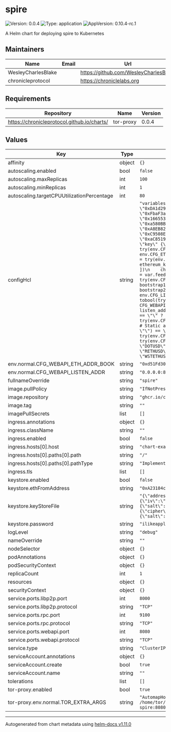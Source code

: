# spire

![Version: 0.0.4](https://img.shields.io/badge/Version-0.0.4-informational?style=flat-square) ![Type: application](https://img.shields.io/badge/Type-application-informational?style=flat-square) ![AppVersion: 0.10.4-rc.1](https://img.shields.io/badge/AppVersion-0.10.4--rc.1-informational?style=flat-square)

A Helm chart for deploying spire to  Kubernetes

## Maintainers

| Name | Email | Url |
| ---- | ------ | --- |
| WesleyCharlesBlake |  | <https://github.com/WesleyCharlesBlake> |
| chronicleprotocol |  | <https://chroniclelabs.org> |

## Requirements

| Repository | Name | Version |
|------------|------|---------|
| https://chronicleprotocol.github.io/charts/ | tor-proxy | 0.0.4 |

## Values

| Key | Type | Default | Description |
|-----|------|---------|-------------|
| affinity | object | `{}` |  |
| autoscaling.enabled | bool | `false` |  |
| autoscaling.maxReplicas | int | `100` |  |
| autoscaling.minReplicas | int | `1` |  |
| autoscaling.targetCPUUtilizationPercentage | int | `80` |  |
| configHcl | string | `"variables {\n  # List of feeds that are allowed to send price updates and event attestations.\n  feeds = try(env.CFG_FEEDS == \"\" ? [] : split(\",\", env.CFG_FEEDS), [\n    \"0xDA1d2961Da837891f43235FddF66BAD26f41368b\",\n    \"0x4b0E327C08e23dD08cb87Ec994915a5375619aa2\",\n    \"0x75ef8432566A79C86BBF207A47df3963B8Cf0753\",\n    \"0x83e23C207a67a9f9cB680ce84869B91473403e7d\",\n    \"0xFbaF3a7eB4Ec2962bd1847687E56aAEE855F5D00\",\n    \"0xfeEd00AA3F0845AFE52Df9ECFE372549B74C69D2\",\n    \"0x71eCFF5261bAA115dcB1D9335c88678324b8A987\",\n    \"0x8ff6a38A1CD6a42cAac45F08eB0c802253f68dfD\",\n    \"0x16655369Eb59F3e1cAFBCfAC6D3Dd4001328f747\",\n    \"0xD09506dAC64aaA718b45346a032F934602e29cca\",\n    \"0xc00584B271F378A0169dd9e5b165c0945B4fE498\",\n    \"0x60da93D9903cb7d3eD450D4F81D402f7C4F71dd9\",\n    \"0xa580BBCB1Cee2BCec4De2Ea870D20a12A964819e\",\n    \"0xD27Fa2361bC2CfB9A591fb289244C538E190684B\",\n    \"0x8de9c5F1AC1D4d02bbfC25fD178f5DAA4D5B26dC\",\n    \"0xE6367a7Da2b20ecB94A25Ef06F3b551baB2682e6\",\n    \"0xA8EB82456ed9bAE55841529888cDE9152468635A\",\n    \"0x130431b4560Cd1d74A990AE86C337a33171FF3c6\",\n    \"0x8aFBD9c3D794eD8DF903b3468f4c4Ea85be953FB\",\n    \"0xd94BBe83b4a68940839cD151478852d16B3eF891\",\n    \"0xC9508E9E3Ccf319F5333A5B8c825418ABeC688BA\",\n    \"0x77EB6CF8d732fe4D92c427fCdd83142DB3B742f7\",\n    \"0x3CB645a8f10Fb7B0721eaBaE958F77a878441Cb9\",\n    \"0x4f95d9B4D842B2E2B1d1AC3f2Cf548B93Fd77c67\",\n    \"0xaC8519b3495d8A3E3E44c041521cF7aC3f8F63B3\",\n    \"0xd72BA9402E9f3Ff01959D6c841DDD13615FFff42\"\n  ])\n}\n\nethereum {\n  rand_keys = try(env.CFG_ETH_FROM, \"\") == \"\" ? [\"default\"] : []\n\n  dynamic \"key\" {\n    for_each = try(env.CFG_ETH_FROM, \"\") == \"\" ? [] : [1]\n    labels   = [\"default\"]\n    content {\n      address         = try(env.CFG_ETH_FROM, \"\")\n      keystore_path   = try(env.CFG_ETH_KEYS, \"\")\n      passphrase_file = try(env.CFG_ETH_PASS, \"\")\n    }\n  }\n\n  client \"default\" {\n    rpc_urls     = try(env.CFG_ETH_RPC_URLS == \"\" ? [] : split(\",\", env.CFG_ETH_RPC_URLS), [\n      \"https://eth.public-rpc.com\"\n    ])\n    chain_id     = tonumber(try(env.CFG_ETH_CHAIN_ID, \"1\"))\n    ethereum_key = \"default\"\n  }\n\n  client \"arbitrum\" {\n    rpc_urls     = try(env.CFG_ETH_ARB_RPC_URLS == \"\" ? [] : split(\",\", env.CFG_ETH_ARB_RPC_URLS), [\n      \"https://arbitrum.public-rpc.com\"\n    ])\n    chain_id     = tonumber(try(env.CFG_ETH_ARB_CHAIN_ID, \"42161\"))\n    ethereum_key = \"default\"\n  }\n\n  client \"optimism\" {\n    rpc_urls     = try(env.CFG_ETH_OPT_RPC_URLS == \"\" ? [] : split(\",\", env.CFG_ETH_OPT_RPC_URLS), [\n      \"https://mainnet.optimism.io\"\n    ])\n    chain_id     = tonumber(try(env.CFG_ETH_OPT_CHAIN_ID, \"10\"))\n    ethereum_key = \"default\"\n  }\n}\n\ntransport {\n  # LibP2P transport configuration. Always enabled.\n  libp2p {\n    feeds           = var.feeds\n    priv_key_seed   = try(env.CFG_LIBP2P_PK_SEED, \"\")\n    listen_addrs    = try(split(\",\", env.CFG_LIBP2P_LISTEN_ADDRS), [\"/ip4/0.0.0.0/tcp/8000\"])\n    bootstrap_addrs = try(env.CFG_LIBP2P_BOOTSTRAP_ADDRS == \"\" ? [] : split(\",\", env.CFG_LIBP2P_BOOTSTRAP_ADDRS), [\n      \"/dns/spire-bootstrap1.makerops.services/tcp/8000/p2p/12D3KooWRfYU5FaY9SmJcRD5Ku7c1XMBRqV6oM4nsnGQ1QRakSJi\",\n      \"/dns/spire-bootstrap2.makerops.services/tcp/8000/p2p/12D3KooWBGqjW4LuHUoYZUhbWW1PnDVRUvUEpc4qgWE3Yg9z1MoR\"\n    ])\n    direct_peers_addrs = try(env.CFG_LIBP2P_DIRECT_PEERS_ADDRS == \"\" ? [] : split(\",\", env.CFG_LIBP2P_DIRECT_PEERS_ADDRS), [])\n    blocked_addrs      = try(env.CFG_LIBP2P_BLOCKED_ADDRS == \"\" ? [] : split(\",\", env.CFG_LIBP2P_BLOCKED_ADDRS), [])\n    disable_discovery  = tobool(try(env.CFG_LIBP2P_DISABLE_DISCOVERY, false))\n    ethereum_key       = try(env.CFG_ETH_FROM, \"\") == \"\" ? \"\" : \"default\"\n  }\n\n  # WebAPI transport configuration. Enabled if CFG_WEBAPI_LISTEN_ADDR is set to a listen address.\n  dynamic \"webapi\" {\n    for_each = try(env.CFG_WEBAPI_LISTEN_ADDR, \"\") == \"\" ? [] : [1]\n    content {\n      feeds             = var.feeds\n      listen_addr       = try(env.CFG_WEBAPI_LISTEN_ADDR, \"0.0.0.0.8080\")\n      socks5_proxy_addr = try(env.CFG_WEBAPI_SOCKS5_PROXY_ADDR, \"127.0.0.1:9050\")\n      ethereum_key      = try(env.CFG_ETH_FROM, \"\") == \"\" ? \"\" : \"default\"\n\n      # Ethereum based address book. Enabled if CFG_WEBAPI_ETH_ADDR_BOOK is set to a contract address.\n      dynamic \"ethereum_address_book\" {\n        for_each = try(env.CFG_WEBAPI_ETH_ADDR_BOOK, \"\") == \"\" ? [] : [1]\n        content {\n          contract_addr   = try(env.CFG_WEBAPI_ETH_ADDR_BOOK, \"\")\n          ethereum_client = \"default\"\n        }\n      }\n\n      # Static address book. Enabled if CFG_WEBAPI_STATIC_ADDR_BOOK is set to a comma separated list of addresses.\n      dynamic \"static_address_book\" {\n        for_each = try(env.CFG_WEBAPI_STATIC_ADDR_BOOK, \"\") == \"\" ? [] : [1]\n        content {\n          addresses = try(split(\",\", env.CFG_WEBAPI_STATIC_ADDR_BOOK), \"\")\n        }\n      }\n    }\n  }\n}\n\nspire {\n  rpc_listen_addr = try(env.CFG_SPIRE_RPC_ADDR, \"0.0.0.0:9100\")\n  rpc_agent_addr  = try(env.CFG_SPIRE_RPC_ADDR, \"127.0.0.1:9100\")\n\n  # List of pairs that are collected by the spire node. Other pairs are ignored.\n  pairs = try(env.CFG_SPIRE_PAIRS == \"\" ? [] : split(\",\", env.CFG_SPIRE_PAIRS), [\n    \"AAVEUSD\",\n    \"AVAXUSD\",\n    \"BALUSD\",\n    \"BATUSD\",\n    \"BTCUSD\",\n    \"COMPUSD\",\n    \"CRVUSD\",\n    \"DOTUSD\",\n    \"ETHBTC\",\n    \"ETHUSD\",\n    \"FILUSD\",\n    \"GNOUSD\",\n    \"IBTAUSD\",\n    \"LINKUSD\",\n    \"LRCUSD\",\n    \"MANAUSD\",\n    \"MKRETH\",\n    \"MKRUSD\",\n    \"PAXGUSD\",\n    \"RETHUSD\",\n    \"SNXUSD\",\n    \"SOLUSD\",\n    \"UNIUSD\",\n    \"USDTUSD\",\n    \"WNXMUSD\",\n    \"XRPUSD\",\n    \"XTZUSD\",\n    \"YFIUSD\",\n    \"ZECUSD\",\n    \"ZRXUSD\",\n    \"STETHUSD\",\n    \"WSTETHUSD\",\n    \"MATICUSD\"\n  ])\n}\n"` |  |
| env.normal.CFG_WEBAPI_ETH_ADDR_BOOK | string | `"0xd51Fd30C873356b432F766eB55fc599586734a95"` |  |
| env.normal.CFG_WEBAPI_LISTEN_ADDR | string | `"0.0.0.0:8080"` |  |
| fullnameOverride | string | `"spire"` |  |
| image.pullPolicy | string | `"IfNotPresent"` |  |
| image.repository | string | `"ghcr.io/chronicleprotocol/spire"` |  |
| image.tag | string | `""` |  |
| imagePullSecrets | list | `[]` |  |
| ingress.annotations | object | `{}` |  |
| ingress.className | string | `""` |  |
| ingress.enabled | bool | `false` |  |
| ingress.hosts[0].host | string | `"chart-example.local"` |  |
| ingress.hosts[0].paths[0].path | string | `"/"` |  |
| ingress.hosts[0].paths[0].pathType | string | `"ImplementationSpecific"` |  |
| ingress.tls | list | `[]` |  |
| keystore.enabled | bool | `false` |  |
| keystore.ethFromAddress | string | `"0xA23184c1Ac6F51c4b1b462c108E4652Dc9B4f5A6"` |  |
| keystore.keyStoreFile | string | `"{\"address\":\"a23184c1ac6f51c4b1b462c108e4652dc9b4f5a6\",\"id\":\"073dd01b-1b87-46b4-b52f-ca243bcf4b7b\",\"version\":3,\"Crypto\":{\"cipher\":\"aes-128-ctr\",\"cipherparams\":{\"iv\":\"8491d0eb057afca54a339c25163a6928\"},\"ciphertext\":\"006b10186ff3f4b9b1638ad176a83cd02eb8b6d687e651bad2e38fb91060e68d\",\"kdf\":\"scrypt\",\"kdfparams\":{\"salt\":\"1010801fe1140932f9a078010236292a481dc065b5bacb1aca8d7178d164340f\",\"n\":131072,\"dklen\":32,\"p\":1,\"r\":8},\"mac\":\"d91389bec6bcded7d67fd587b8c08a1136612eda15de88bf881d61ad46827674\"},\"crypto\":{\"cipher\":\"aes-128-ctr\",\"cipherparams\":{\"iv\":\"8491d0eb057afca54a339c25163a6928\"},\"ciphertext\":\"006b10186ff3f4b9b1638ad176a83cd02eb8b6d687e651bad2e38fb91060e68d\",\"kdf\":\"scrypt\",\"kdfparams\":{\"salt\":\"1010801fe1140932f9a078010236292a481dc065b5bacb1aca8d7178d164340f\",\"n\":131072,\"dklen\":32,\"p\":1,\"r\":8},\"mac\":\"d91389bec6bcded7d67fd587b8c08a1136612eda15de88bf881d61ad46827674\"}}"` |  |
| keystore.password | string | `"ilikeapples"` |  |
| logLevel | string | `"debug"` |  |
| nameOverride | string | `""` |  |
| nodeSelector | object | `{}` |  |
| podAnnotations | object | `{}` |  |
| podSecurityContext | object | `{}` |  |
| replicaCount | int | `1` |  |
| resources | object | `{}` |  |
| securityContext | object | `{}` |  |
| service.ports.libp2p.port | int | `8000` |  |
| service.ports.libp2p.protocol | string | `"TCP"` |  |
| service.ports.rpc.port | int | `9100` |  |
| service.ports.rpc.protocol | string | `"TCP"` |  |
| service.ports.webapi.port | int | `8080` |  |
| service.ports.webapi.protocol | string | `"TCP"` |  |
| service.type | string | `"ClusterIP"` |  |
| serviceAccount.annotations | object | `{}` |  |
| serviceAccount.create | bool | `true` |  |
| serviceAccount.name | string | `""` |  |
| tolerations | list | `[]` |  |
| tor-proxy.enabled | bool | `true` |  |
| tor-proxy.env.normal.TOR_EXTRA_ARGS | string | `"AutomapHostsOnResolve 1\nControlSocketsGroupWritable 1\nCookieAuthentication 1\nCookieAuthFileGroupReadable 1\nDNSPort 5353\nExitPolicy reject *:*\nLog notice stderr\nRunAsDaemon 0\nControlSocket /home/tor/.tor/control_socket\nCookieAuthFile /home/tor/.tor/control_socket.authcookie\nDataDirectory /home/tor/.tor\nHiddenServiceDir /var/lib/tor/hidden_services\nHiddenServicePort 8888 spire:8080\nHiddenServiceVersion 3\n"` |  |

----------------------------------------------
Autogenerated from chart metadata using [helm-docs v1.11.0](https://github.com/norwoodj/helm-docs/releases/v1.11.0)
